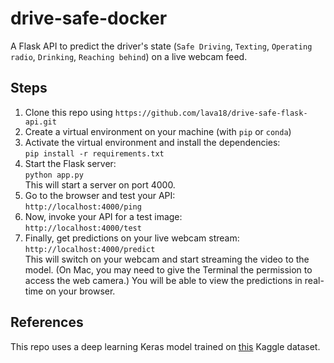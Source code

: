 # drive-safe-docker
A Flask API to predict the driver's state (`Safe Driving`, `Texting`, `Operating radio`, `Drinking`, `Reaching behind`) on a live webcam feed. 

## Steps
1. Clone this repo using `https://github.com/lava18/drive-safe-flask-api.git`
2. Create a virtual environment on your machine (with `pip` or `conda`)
3. Activate the virtual environment and install the dependencies: \
`pip install -r requirements.txt`
4. Start the Flask server: \
 `python app.py`\
This will start a server on port 4000.
5. Go to the browser and test your API: \
`http://localhost:4000/ping`
6. Now, invoke your API for a test image:\
`http://localhost:4000/test`
7. Finally, get predictions on your live webcam stream: \
`http://localhost:4000/predict` \
This will switch on your webcam and start streaming the video to the model.
(On Mac, you may need to give the Terminal the permission to access the web camera.)
You will be able to view the predictions in real-time on your browser.

## References
This repo uses a deep learning Keras model trained on [this](https://www.kaggle.com/c/state-farm-distracted-driver-detection/data) Kaggle dataset. 
